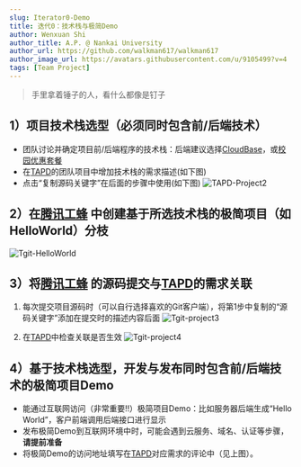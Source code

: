 ```yaml
---
slug: Iterator0-Demo
title: 迭代0：技术栈与极简Demo
author: Wenxuan Shi
author_title: A.P. @ Nankai University
author_url: https://github.com/walkman617/walkman617
author_image_url: https://avatars.githubusercontent.com/u/9105499?v=4
tags: [Team Project]
---
```


> 手里拿着锤子的人，看什么都像是钉子


## 1）项目技术栈选型（必须同时包含前/后端技术）
- 团队讨论并确定项目前/后端程序的技术栈：后端建议选择[CloudBase](https://cloudbase.net/)，或[校园优惠套餐](https://cloud.tencent.com/act/campus)
- 在[TAPD](https://www.tapd.cn/)的团队项目中增加技术栈的需求描述(如下图)
- 点击“复制源码关键字”在后面的步骤中使用(如下图)
![TAPD-Project2](/img/tutorial/tapd-project2.jpg)

## 2）在[腾讯工蜂](https://code.tencent.com/) 中创建基于所选技术栈的极简项目（如HelloWorld）分枝
![Tgit-HelloWorld](/img/tutorial/tgit-helloworld.jpg)

## 3）将[腾讯工蜂](https://code.tencent.com/) 的源码提交与[TAPD](https://www.tapd.cn/)的需求关联
1. 每次提交项目源码时（可以自行选择喜欢的Git客户端），将第1步中复制的“源码关键字”添加在提交时的描述内容后面
![Tgit-project3](/img/tutorial/tapd-project3.jpg)

2. 在[TAPD](https://www.tapd.cn/)中检查关联是否生效
![Tgit-project4](/img/tutorial/tapd-project4.jpg)

## 4）基于技术栈选型，开发与发布同时包含前/后端技术的极简项目Demo
- 能通过互联网访问（非常重要‼️）极简项目Demo：比如服务器后端生成“Hello World”，客户前端调用后端接口进行显示
- 发布极简Demo到互联网环境中时，可能会遇到云服务、域名、认证等步骤，**请提前准备**
- 将极简Demo的访问地址填写在[TAPD](https://www.tapd.cn/)对应需求的评论中（见上图）。

